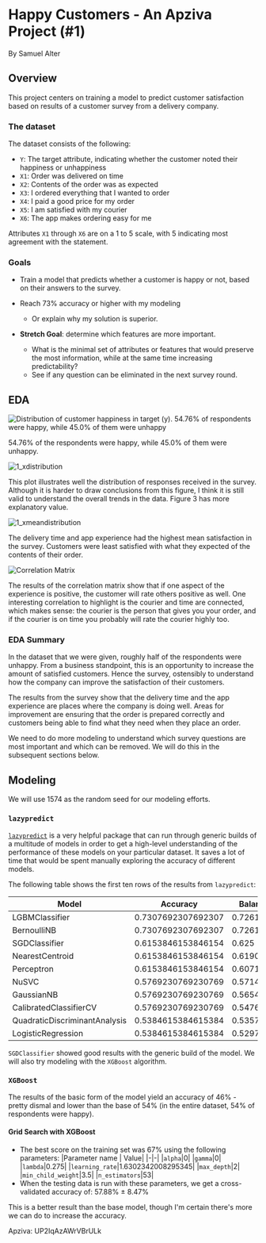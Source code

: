 # Happy Customers - An Apziva Project (#1)
By Samuel Alter

## Overview
This project centers on training a model to predict customer satisfaction based on results of a customer survey from a delivery company. 

### The dataset
The dataset consists of the following:
* `Y`: The target attribute, indicating whether the customer noted their happiness or unhappiness
* `X1`: Order was delivered on time
* `X2`: Contents of the order was as expected
* `X3`: I ordered everything that I wanted to order
* `X4`: I paid a good price for my order
* `X5`: I am satisfied with my courier
* `X6`: The app makes ordering easy for me

Attributes `X1` through `X6` are on a 1 to 5 scale, with 5 indicating most agreement with the statement.

### Goals
* Train a model that predicts whether a customer is happy or not, based on their answers to the survey. 
* Reach 73% accuracy or higher with my modeling
  * Or explain why my solution is superior.

* **Stretch Goal**: determine which features are more important.
  * What is the minimal set of attributes or features that would preserve the most information, while at the same time increasing predictability?
  * See if any question can be eliminated in the next survey round.
 
## EDA
![Distribution of customer happiness in target (y). 54.76% of respondents were happy, while 45.0% of them were unhappy](https://github.com/sralter/UP2IqAzAWrVBrULk/assets/25013680/197cb671-eebb-4526-9bb4-24a5800beef1)

54.76% of the respondents were happy, while 45.0% of them were unhappy.

![1_xdistribution](https://github.com/sralter/UP2IqAzAWrVBrULk/assets/25013680/852df7d2-6022-416e-8734-a77a8917f7d2)

This plot illustrates well the distribution of responses received in the survey. Although it is harder to draw conclusions from this figure, I think it is still valid to understand the overall trends in the data. Figure 3 has more explanatory value.

![1_xmeandistribution](https://github.com/sralter/UP2IqAzAWrVBrULk/assets/25013680/ca427f60-15f5-4563-b8eb-f0549228524c)

The delivery time and app experience had the highest mean satisfaction in the survey. Customers were least satisfied with what they expected of the contents of their order.

![Correlation Matrix](https://github.com/sralter/Happy_Customers/assets/25013680/e32bad69-6165-4c1e-94a8-7d348d484c08)

The results of the correlation matrix show that if one aspect of the experience is positive, the customer will rate others positive as well. One interesting correlation to highlight is the courier and time are connected, which makes sense: the courier is the person that gives you your order, and if the courier is on time you probably will rate the courier highly too.

### EDA Summary
In the dataset that we were given, roughly half of the respondents were unhappy. From a business standpoint, this is an opportunity to increase the amount of satisfied customers. Hence the survey, ostensibly to understand how the company can improve the satisfaction of their customers.

The results from the survey show that the delivery time and the app experience are places where the company is doing well. Areas for improvement are ensuring that the order is prepared correctly and customers being able to find what they need when they place an order.

We need to do more modeling to understand which survey questions are most important and which can be removed. We will do this in the subsequent sections below.

## Modeling
We will use 1574 as the random seed for our modeling efforts.

### `lazypredict`
[`lazypredict`](#https://lazypredict.readthedocs.io/en/latest/) is a very helpful package that can run through generic builds of a multitude of models in order to get a high-level understanding of the performance of these models on your particular dataset. It saves a lot of time that would be spent manually exploring the accuracy of different models.

The following table shows the first ten rows of the results from `lazypredict`:

|Model                        |Accuracy           |Balanced Accuracy  |ROC AUC            |F1 Score           |Time Taken           |
|-----------------------------|-------------------|-------------------|-------------------|-------------------|---------------------|
|LGBMClassifier               |0.7307692307692307 |0.7261904761904762 |0.7261904761904762 |0.7295582977741899 |0.16534090042114258  |
|BernoulliNB                  |0.7307692307692307 |0.7261904761904762 |0.7261904761904762 |0.7295582977741899 |0.006081819534301758 |
|SGDClassifier                |0.6153846153846154 |0.625              |0.625              |0.6108058608058609 |0.009582042694091797 |
|NearestCentroid              |0.6153846153846154 |0.6190476190476191 |0.6190476190476191 |0.6153846153846154 |0.0072171688079833984|
|Perceptron                   |0.6153846153846154 |0.6071428571428572 |0.6071428571428572 |0.6107226107226107 |0.00656580924987793  |
|NuSVC                        |0.5769230769230769 |0.5714285714285714 |0.5714285714285714 |0.575020182216584  |0.010294675827026367 |
|GaussianNB                   |0.5769230769230769 |0.5654761904761905 |0.5654761904761905 |0.5671747607231478 |0.006016969680786133 |
|CalibratedClassifierCV       |0.5769230769230769 |0.5476190476190477 |0.5476190476190476 |0.5014553014553015 |0.021075963973999023 |
|QuadraticDiscriminantAnalysis|0.5384615384615384 |0.5357142857142857 |0.5357142857142857 |0.5384615384615384 |0.008083820343017578 |
|LogisticRegression           |0.5384615384615384 |0.5297619047619048 |0.5297619047619048 |0.5328671328671329 |0.010271072387695312 |

`SGDClassifier` showed good results with the generic build of the model. We will also try modeling with the `XGBoost` algorithm.

### `XGBoost`
The results of the basic form of the model yield an accuracy of 46% - pretty dismal and lower than the base of 54% (in the entire dataset, 54% of respondents were happy).

#### Grid Search with XGBoost
* The best score on the training set was 67% using the following parameters:
|Parameter name | Value|
|-|-|
|`alpha`|0|
|`gamma`|0|
|`lambda`|0.275|
|`learning_rate`|1.6302342008295345|
|`max_depth`|2|
|`min_child_weight`|3.5|
|`n_estimators`|53|
* When the testing data is run with these parameters, we get a cross-validated accuracy of: 57.88% ± 8.47%

This is a better result than the base model, though I'm certain there's more we can do to increase the accuracy.

Apziva: UP2IqAzAWrVBrULk
